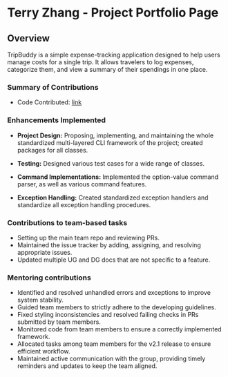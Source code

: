 # Terry Zhang - Project Portfolio Page

## Overview
TripBuddy is a simple expense-tracking application designed to help users manage costs for a single trip. It allows
travelers to log expenses, categorize them, and view a summary of their spendings in one place.

### Summary of Contributions
* Code Contributed: [link](https://nus-cs2113-ay2425s2.github.io/tp-dashboard/?search=terryasdf&breakdown=true)

### Enhancements Implemented
* **Project Design:** Proposing, implementing, and maintaining the whole standardized multi-layered CLI framework of the
project; created packages for all classes.

* **Testing:** Designed various test cases for a wide range of classes.
  
* **Command Implementations:** Implemented the option-value command parser, as well as various command features.

* **Exception Handling:** Created standardized exception handlers and standardize all exception handling procedures.

### Contributions to team-based tasks
* Setting up the main team repo and reviewing PRs.
* Maintained the issue tracker by adding, assigning, and resolving appropriate issues.
* Updated multiple UG and DG docs that are not specific to a feature.

### Mentoring contributions
* Identified and resolved unhandled errors and exceptions to improve system stability.
* Guided team members to strictly adhere to the developing guidelines.
* Fixed styling inconsistencies and resolved failing checks in PRs submitted by team
members.
* Monitored code from team members to ensure a correctly implemented framework.
* Allocated tasks among team members for the v2.1 release to ensure efficient workflow.
* Maintained active communication with the group, providing timely reminders and updates to keep the team
aligned.
